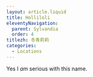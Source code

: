 ```yaml
---
layout: article.liquid
title: Holliloli
eleventyNavigation:
  parent: Sylvandia
  order: 4
titlezh: 冬青莉莉
categories:
  - Locations
---
```


Yes I *am* serious with this name.
